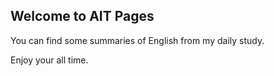 ## Welcome to AIT Pages

You can find some summaries of English from my daily study.

Enjoy your all time.
